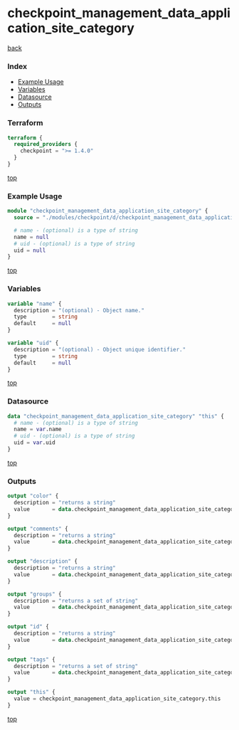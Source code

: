 # checkpoint_management_data_application_site_category

[back](../checkpoint.md)

### Index

- [Example Usage](#example-usage)
- [Variables](#variables)
- [Datasource](#datasource)
- [Outputs](#outputs)

### Terraform

```terraform
terraform {
  required_providers {
    checkpoint = ">= 1.4.0"
  }
}
```

[top](#index)

### Example Usage

```terraform
module "checkpoint_management_data_application_site_category" {
  source = "./modules/checkpoint/d/checkpoint_management_data_application_site_category"

  # name - (optional) is a type of string
  name = null
  # uid - (optional) is a type of string
  uid = null
}
```

[top](#index)

### Variables

```terraform
variable "name" {
  description = "(optional) - Object name."
  type        = string
  default     = null
}

variable "uid" {
  description = "(optional) - Object unique identifier."
  type        = string
  default     = null
}
```

[top](#index)

### Datasource

```terraform
data "checkpoint_management_data_application_site_category" "this" {
  # name - (optional) is a type of string
  name = var.name
  # uid - (optional) is a type of string
  uid = var.uid
}
```

[top](#index)

### Outputs

```terraform
output "color" {
  description = "returns a string"
  value       = data.checkpoint_management_data_application_site_category.this.color
}

output "comments" {
  description = "returns a string"
  value       = data.checkpoint_management_data_application_site_category.this.comments
}

output "description" {
  description = "returns a string"
  value       = data.checkpoint_management_data_application_site_category.this.description
}

output "groups" {
  description = "returns a set of string"
  value       = data.checkpoint_management_data_application_site_category.this.groups
}

output "id" {
  description = "returns a string"
  value       = data.checkpoint_management_data_application_site_category.this.id
}

output "tags" {
  description = "returns a set of string"
  value       = data.checkpoint_management_data_application_site_category.this.tags
}

output "this" {
  value = checkpoint_management_data_application_site_category.this
}
```

[top](#index)